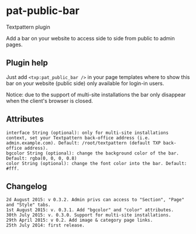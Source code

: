 # pat-public-bar

Textpattern plugin

Add a bar on your website to access side to side from public to admin pages.


## Plugin help

Just add `<txp:pat_public_bar />` in your page templates where to show this bar on your website (public side) only available for login-in users.

Notice: due to the support of multi-site installations the bar only disappear when the client's browser is closed.

## Attributes

    interface String (optional): only for multi-site installations context, set your Textpattern back-office address (i.e. admin.example.com). Default: /root/textpattern (default TXP back-office address).
    bgcolor String (optional): change the background color of the bar. Default: rgba(0, 0, 0, 0.8)
    color String (optional): change the font color into the bar. Default: #fff.

## Changelog

    2d August 2015: v 0.3.2. Admin privs can access to "Section", "Page" and "Style" tabs.
    1st August 2015: v. 0.3.1. Add "bgcolor" and "color" attributes.
    30th July 2015: v. 0.3.0. Support for multi-site installations.
    29th April 2015: v 0.2. Add image & category page links.
    25th July 2014: first release.


